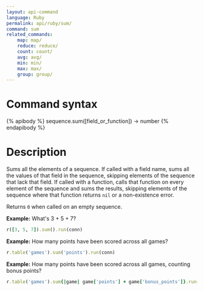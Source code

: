 ```yaml
---
layout: api-command
language: Ruby
permalink: api/ruby/sum/
command: sum
related_commands:
    map: map/
    reduce: reduce/
    count: count/
    avg: avg/
    min: min/
    max: max/
    group: group/
---
```


# Command syntax #

{% apibody %}
sequence.sum([field_or_function]) &rarr; number
{% endapibody %}

# Description #

Sums all the elements of a sequence.  If called with a field name,
sums all the values of that field in the sequence, skipping elements
of the sequence that lack that field.  If called with a function,
calls that function on every element of the sequence and sums the
results, skipping elements of the sequence where that function returns
`nil` or a non-existence error.

Returns `0` when called on an empty sequence.

__Example:__ What's 3 + 5 + 7?

```rb
r([3, 5, 7]).sum().run(conn)
```

__Example:__ How many points have been scored across all games?

```rb
r.table('games').sum('points').run(conn)
```

__Example:__ How many points have been scored across all games,
counting bonus points?

```rb
r.table('games').sum{|game| game['points'] + game['bonus_points']}.run(conn)
```
